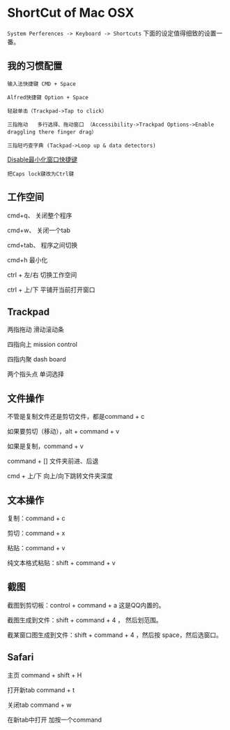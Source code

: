 # ShortCut of Mac OSX

`System Perferences -> Keyboard -> Shortcuts` 下面的设定值得细致的设置一番。



## 我的习惯配置

`输入法快捷键 CMD + Space`

`Alfred快捷键 Option + Space`

`轻敲单击（Trackpad->Tap to click）`

`三指拖动   多行选择、拖动窗口 （Accessibility->Trackpad Options->Enable draggling there finger drag）`

`三指轻巧查字典 (Tackpad->Loop up & data detectors)`

[Disable最小化窗口快捷键](http://apple.stackexchange.com/questions/115562/how-do-i-disable-the-minimize-command-m-shortcut-in-mavericks)

`把Caps lock键改为Ctrl键`






## 工作空间
cmd+q、  关闭整个程序

cmd+w、 关闭一个tab

cmd+tab、 程序之间切换

cmd+h    最小化

ctrl + 左/右     切换工作空间 

ctrl + 上/下     平铺开当前打开窗口 



## Trackpad

两指拖动   滑动滚动条

四指向上   mission control

四指内聚    dash board

两个指头点 单词选择


## 文件操作

不管是复制文件还是剪切文件，都是command + c

如果要剪切（移动），alt + command + v

如果是复制，command + v 

command + [] 文件夹前进、后退

cmd + 上/下   向上/向下跳转文件夹深度

## 文本操作

复制：command + c

剪切：command + x

粘贴：command + v

纯文本格式粘贴：shift + command + v


## 截图

截图到剪切板：control + command + a     这是QQ内置的。

截图生成到文件：shift + command + 4 ， 然后划范围。

截某窗口图生成到文件：shift + command + 4 ，然后按 space，然后选窗口。


## Safari
主页 command + shift + H

打开新tab command + t

关闭tab  command + w

在新tab中打开   加按一个command


